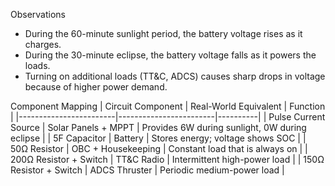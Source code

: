 
 Observations
- During the 60-minute sunlight period, the battery voltage rises as it charges.
- During the 30-minute eclipse, the battery voltage falls as it powers the loads.
- Turning on additional loads (TT&C, ADCS) causes sharp drops in voltage because of higher power demand.

 Component Mapping
| Circuit Component      | Real-World Equivalent | Function |
|------------------------|------------------------|----------|
| Pulse Current Source   | Solar Panels + MPPT   | Provides 6W during sunlight, 0W during eclipse |
| 5F Capacitor           | Battery               | Stores energy; voltage shows SOC |
| 50Ω Resistor           | OBC + Housekeeping    | Constant load that is always on |
| 200Ω Resistor + Switch | TT&C Radio            | Intermittent high-power load |
| 150Ω Resistor + Switch | ADCS Thruster         | Periodic medium-power load |
